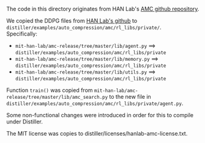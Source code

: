 The code in this directory originates from HAN Lab's [AMC github repository](https://github.com/mit-han-lab/amc-release).

We copied the DDPG files from [HAN Lab's github](https://github.com/mit-han-lab/amc-release) to `distiller/examples/auto_compression/amc/rl_libs/private/`.<br>
Specifically:
- `mit-han-lab/amc-release/tree/master/lib/agent.py` ==> `distiller/examples/auto_compression/amc/rl_libs/private`
- `mit-han-lab/amc-release/tree/master/lib/memory.py` ==> `distiller/examples/auto_compression/amc/rl_libs/private`
- `mit-han-lab/amc-release/tree/master/lib/utils.py` ==> `distiller/examples/auto_compression/amc/rl_libs/private`

Function `train()` was copied from `mit-han-lab/amc-release/tree/master/lib/amc_search.py` to the new file in `distiller/examples/auto_compression/amc/rl_libs/private/agent.py`.

Some non-functional changes were introduced in order for this to compile under Distiller.

The MIT license was copies to distiller/licenses/hanlab-amc-license.txt.

 